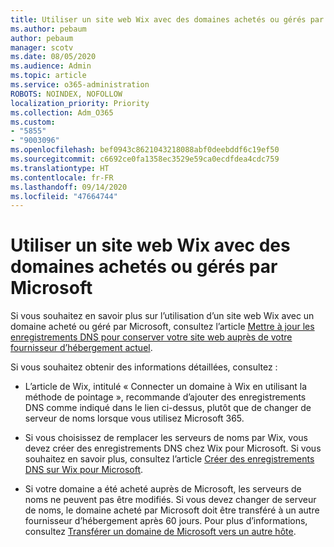 ```yaml
---
title: Utiliser un site web Wix avec des domaines achetés ou gérés par Microsoft
ms.author: pebaum
author: pebaum
manager: scotv
ms.date: 08/05/2020
ms.audience: Admin
ms.topic: article
ms.service: o365-administration
ROBOTS: NOINDEX, NOFOLLOW
localization_priority: Priority
ms.collection: Adm_O365
ms.custom:
- "5855"
- "9003096"
ms.openlocfilehash: bef0943c8621043218088abf0deebddf6c19ef50
ms.sourcegitcommit: c6692ce0fa1358ec3529e59ca0ecdfdea4cdc759
ms.translationtype: HT
ms.contentlocale: fr-FR
ms.lasthandoff: 09/14/2020
ms.locfileid: "47664744"
---
```

# <a name="using-a-wix-website-with-microsoft-purchased-or-managed-domains"></a>Utiliser un site web Wix avec des domaines achetés ou gérés par Microsoft

Si vous souhaitez en savoir plus sur l’utilisation d’un site web Wix avec un domaine acheté ou géré par Microsoft, consultez l’article [Mettre à jour les enregistrements DNS pour conserver votre site web auprès de votre fournisseur d’hébergement actuel](https://docs.microsoft.com/microsoft-365/admin/dns/update-dns-records-to-retain-current-hosting-provider).

Si vous souhaitez obtenir des informations détaillées, consultez : 

- L’article de Wix, intitulé « Connecter un domaine à Wix en utilisant la méthode de pointage », recommande d’ajouter des enregistrements DNS comme indiqué dans le lien ci-dessus, plutôt que de changer de serveur de noms lorsque vous utilisez Microsoft 365.

- Si vous choisissez de remplacer les serveurs de noms par Wix, vous devez créer des enregistrements DNS chez Wix pour Microsoft. Si vous souhaitez en savoir plus, consultez l’article [Créer des enregistrements DNS sur Wix pour Microsoft](https://docs.microsoft.com/microsoft-365/admin/dns/create-dns-records-at-wix).

- Si votre domaine a été acheté auprès de Microsoft, les serveurs de noms ne peuvent pas être modifiés. Si vous devez changer de serveur de noms, le domaine acheté par Microsoft doit être transféré à un autre fournisseur d’hébergement après 60 jours. Pour plus d’informations, consultez [ Transférer un domaine de Microsoft vers un autre hôte](https://docs.microsoft.com/microsoft-365/admin/get-help-with-domains/transfer-a-domain-from-microsoft-to-another-host).

